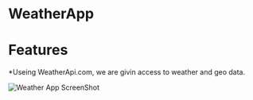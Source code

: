 # WeatherApp

# Features

*Useing  WeatherApi.com, we are givin access to weather and geo data.

![Weather App ScreenShot](https://github.com/piperflo/WeatherApp/assets/69817139/9ed2f3cf-82ac-47c6-bd9f-28c7f3e31d42)
